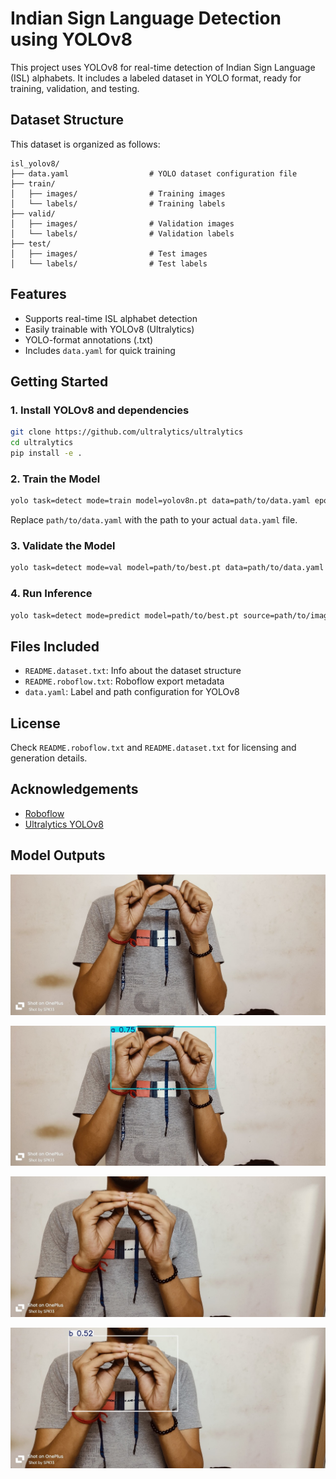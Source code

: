 # Indian Sign Language Detection using YOLOv8

This project uses YOLOv8 for real-time detection of Indian Sign Language (ISL) alphabets. It includes a labeled dataset in YOLO format, ready for training, validation, and testing.

## Dataset Structure

This dataset is organized as follows:

```
isl_yolov8/
├── data.yaml                  # YOLO dataset configuration file
├── train/
│   ├── images/                # Training images
│   └── labels/                # Training labels
├── valid/
│   ├── images/                # Validation images
│   └── labels/                # Validation labels
├── test/
│   ├── images/                # Test images
│   └── labels/                # Test labels
```

## Features

- Supports real-time ISL alphabet detection
- Easily trainable with YOLOv8 (Ultralytics)
- YOLO-format annotations (.txt)
- Includes `data.yaml` for quick training

## Getting Started

### 1. Install YOLOv8 and dependencies

```bash
git clone https://github.com/ultralytics/ultralytics
cd ultralytics
pip install -e .
```

### 2. Train the Model

```bash
yolo task=detect mode=train model=yolov8n.pt data=path/to/data.yaml epochs=50 imgsz=640
```

Replace `path/to/data.yaml` with the path to your actual `data.yaml` file.

### 3. Validate the Model

```bash
yolo task=detect mode=val model=path/to/best.pt data=path/to/data.yaml
```

### 4. Run Inference

```bash
yolo task=detect mode=predict model=path/to/best.pt source=path/to/image_or_video
```

## Files Included

- `README.dataset.txt`: Info about the dataset structure
- `README.roboflow.txt`: Roboflow export metadata
- `data.yaml`: Label and path configuration for YOLOv8

## License

Check `README.roboflow.txt` and `README.dataset.txt` for licensing and generation details.

## Acknowledgements

- [Roboflow](https://roboflow.com/)
- [Ultralytics YOLOv8](https://github.com/ultralytics/ultralytics)

## Model Outputs

![isl_a](image-2.png)

![isl_a](image-3.png)

![isl_b](image.png)

![isl_b](image-1.png)